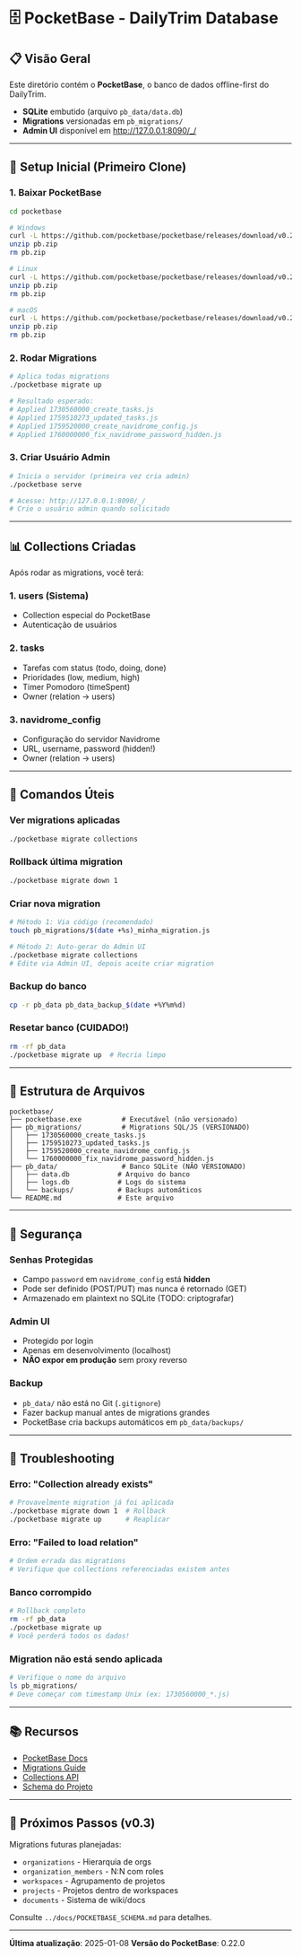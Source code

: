 # 🗄️ PocketBase - DailyTrim Database

## 📋 Visão Geral

Este diretório contém o **PocketBase**, o banco de dados offline-first do DailyTrim.

- **SQLite** embutido (arquivo `pb_data/data.db`)
- **Migrations** versionadas em `pb_migrations/`
- **Admin UI** disponível em http://127.0.0.1:8090/_/

---

## 🚀 Setup Inicial (Primeiro Clone)

### 1. Baixar PocketBase

```bash
cd pocketbase

# Windows
curl -L https://github.com/pocketbase/pocketbase/releases/download/v0.22.0/pocketbase_0.22.0_windows_amd64.zip -o pb.zip
unzip pb.zip
rm pb.zip

# Linux
curl -L https://github.com/pocketbase/pocketbase/releases/download/v0.22.0/pocketbase_0.22.0_linux_amd64.zip -o pb.zip
unzip pb.zip
rm pb.zip

# macOS
curl -L https://github.com/pocketbase/pocketbase/releases/download/v0.22.0/pocketbase_0.22.0_darwin_amd64.zip -o pb.zip
unzip pb.zip
rm pb.zip
```

### 2. Rodar Migrations

```bash
# Aplica todas migrations
./pocketbase migrate up

# Resultado esperado:
# Applied 1730560000_create_tasks.js
# Applied 1759510273_updated_tasks.js
# Applied 1759520000_create_navidrome_config.js
# Applied 1760000000_fix_navidrome_password_hidden.js
```

### 3. Criar Usuário Admin

```bash
# Inicia o servidor (primeira vez cria admin)
./pocketbase serve

# Acesse: http://127.0.0.1:8090/_/
# Crie o usuário admin quando solicitado
```

---

## 📊 Collections Criadas

Após rodar as migrations, você terá:

### 1. **users** (Sistema)
- Collection especial do PocketBase
- Autenticação de usuários

### 2. **tasks**
- Tarefas com status (todo, doing, done)
- Prioridades (low, medium, high)
- Timer Pomodoro (timeSpent)
- Owner (relation → users)

### 3. **navidrome_config**
- Configuração do servidor Navidrome
- URL, username, password (hidden!)
- Owner (relation → users)

---

## 🔧 Comandos Úteis

### Ver migrations aplicadas
```bash
./pocketbase migrate collections
```

### Rollback última migration
```bash
./pocketbase migrate down 1
```

### Criar nova migration
```bash
# Método 1: Via código (recomendado)
touch pb_migrations/$(date +%s)_minha_migration.js

# Método 2: Auto-gerar do Admin UI
./pocketbase migrate collections
# Edite via Admin UI, depois aceite criar migration
```

### Backup do banco
```bash
cp -r pb_data pb_data_backup_$(date +%Y%m%d)
```

### Resetar banco (CUIDADO!)
```bash
rm -rf pb_data
./pocketbase migrate up  # Recria limpo
```

---

## 📁 Estrutura de Arquivos

```
pocketbase/
├── pocketbase.exe          # Executável (não versionado)
├── pb_migrations/          # Migrations SQL/JS (VERSIONADO)
│   ├── 1730560000_create_tasks.js
│   ├── 1759510273_updated_tasks.js
│   ├── 1759520000_create_navidrome_config.js
│   └── 1760000000_fix_navidrome_password_hidden.js
├── pb_data/                # Banco SQLite (NÃO VERSIONADO)
│   ├── data.db            # Arquivo do banco
│   ├── logs.db            # Logs do sistema
│   └── backups/           # Backups automáticos
└── README.md              # Este arquivo
```

---

## 🔐 Segurança

### Senhas Protegidas
- Campo `password` em `navidrome_config` está **hidden**
- Pode ser definido (POST/PUT) mas nunca é retornado (GET)
- Armazenado em plaintext no SQLite (TODO: criptografar)

### Admin UI
- Protegido por login
- Apenas em desenvolvimento (localhost)
- **NÃO expor em produção** sem proxy reverso

### Backup
- `pb_data/` não está no Git (`.gitignore`)
- Fazer backup manual antes de migrations grandes
- PocketBase cria backups automáticos em `pb_data/backups/`

---

## 🚨 Troubleshooting

### Erro: "Collection already exists"
```bash
# Provavelmente migration já foi aplicada
./pocketbase migrate down 1  # Rollback
./pocketbase migrate up      # Reaplicar
```

### Erro: "Failed to load relation"
```bash
# Ordem errada das migrations
# Verifique que collections referenciadas existem antes
```

### Banco corrompido
```bash
# Rollback completo
rm -rf pb_data
./pocketbase migrate up
# Você perderá todos os dados!
```

### Migration não está sendo aplicada
```bash
# Verifique o nome do arquivo
ls pb_migrations/
# Deve começar com timestamp Unix (ex: 1730560000_*.js)
```

---

## 📚 Recursos

- [PocketBase Docs](https://pocketbase.io/docs/)
- [Migrations Guide](https://pocketbase.io/docs/migrations/)
- [Collections API](https://pocketbase.io/docs/collections/)
- [Schema do Projeto](../docs/POCKETBASE_SCHEMA.md)

---

## 🎯 Próximos Passos (v0.3)

Migrations futuras planejadas:
- `organizations` - Hierarquia de orgs
- `organization_members` - N:N com roles
- `workspaces` - Agrupamento de projetos
- `projects` - Projetos dentro de workspaces
- `documents` - Sistema de wiki/docs

Consulte `../docs/POCKETBASE_SCHEMA.md` para detalhes.

---

**Última atualização**: 2025-01-08
**Versão do PocketBase**: 0.22.0